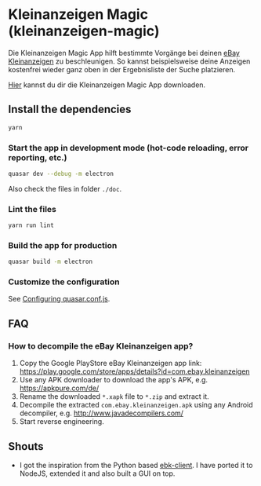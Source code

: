 # Kleinanzeigen Magic (kleinanzeigen-magic)
Die Kleinanzeigen Magic App hilft bestimmte Vorgänge bei deinen [eBay Kleinanzeigen](https://www.ebay-kleinanzeigen.de/) zu beschleunigen. So kannst beispielsweise deine Anzeigen kostenfrei wieder ganz oben in der Ergebnisliste der Suche platzieren.

[Hier](https://github.com/exislow/kleinanzeigen-magic/releases) kannst du dir die Kleinanzeigen Magic App downloaden.


## Install the dependencies
```bash
yarn
```

### Start the app in development mode (hot-code reloading, error reporting, etc.)
```bash
quasar dev --debug -m electron
```

Also check the files in folder `./doc`.

### Lint the files
```bash
yarn run lint
```

### Build the app for production
```bash
quasar build -m electron
```

### Customize the configuration
See [Configuring quasar.conf.js](https://quasar.dev/quasar-cli/quasar-conf-js).

## FAQ

### How to decompile the eBay Kleinanzeigen app?

1. Copy the Google PlayStore eBay Kleinanzeigen app link: https://play.google.com/store/apps/details?id=com.ebay.kleinanzeigen
2. Use any APK downloader to download the app's APK, e.g. https://apkpure.com/de/
3. Rename the downloaded `*.xapk` file to `*.zip` and extract it.
4. Decompile the extracted `com.ebay.kleinanzeigen.apk` using any Android decompiler, e.g. http://www.javadecompilers.com/
5. Start reverse engineering.


## Shouts

* I got the inspiration from the Python based [ebk-client](https://github.com/tejado/ebk-client). I have ported it to NodeJS, extended it and also built a GUI on top.
